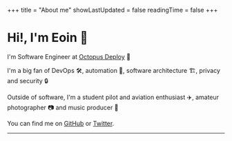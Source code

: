 +++
title = "About me"
showLastUpdated = false
readingTime = false
+++

# Hi!, I'm Eoin 👋

I'm Software Engineer at [Octopus Deploy](https://octopus.com) 🐙

I'm a big fan of DevOps 🛠, automation 🤖, software architecture 🏗, privacy and security 🔒

Outside of software, I'm a student pilot and aviation enthusiast ✈️, amateur photographer 📷 and music producer 🎹

You can find me on [GitHub](https://github.com/yukitsune) or [Twitter](https://twitter.com/yukitsune256).

---
